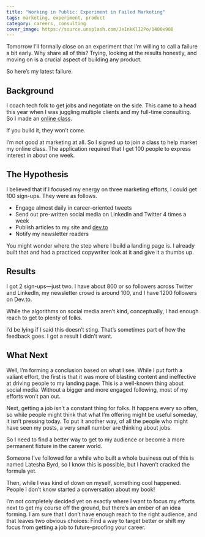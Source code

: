 ```yaml
---
title: "Working in Public: Experiment in Failed Marketing"
tags: marketing, experiment, product
category: careers, consulting
cover_image: https://source.unsplash.com/JeInkKlI2Po/1400x900
---
```

Tomorrow I’ll formally close on an experiment that I’m willing to call a failure a bit early. Why share all of this? Trying, looking at the results honestly, and moving on is a crucial aspect of building any product.

So here’s my latest failure.

## Background

I coach tech folk to get jobs and negotiate on the side. This came to a head this year when I was juggling multiple clients and my full-time consulting. So I made an [online class](https://ryanlatta.com/careers/land-the-job-online-class.html).

If you build it, they won’t come.

I’m not good at marketing at all. So I signed up to join a class to help market my online class. The application required that I get 100 people to express interest in about one week.

## The Hypothesis

I believed that if I focused my energy on three marketing efforts, I could get 100 sign-ups. They were as follows.

- Engage almost daily in career-oriented tweets
- Send out pre-written social media on LinkedIn and Twitter 4 times a week
- Publish articles to my site and [dev.to](https://dev.to)
- Notify my newsletter readers

You might wonder where the step where I build a landing page is. I already built that and had a practiced copywriter look at it and give it a thumbs up.

## Results

I got 2 sign-ups—just two. I have about 800 or so followers across Twitter and LinkedIn, my newsletter crowd is around 100, and I have 1200 followers on Dev.to.

While the algorithms on social media aren’t kind, conceptually, I had enough reach to get to plenty of folks.

I’d be lying if I said this doesn’t sting. That’s sometimes part of how the feedback goes. I got a result I didn’t want.

## What Next

Well, I’m forming a conclusion based on what I see. While I put forth a valiant effort, the first is that it was more of blasting content and ineffective at driving people to my landing page. This is a well-known thing about social media. Without a bigger and more engaged following, most of my efforts won’t pan out.

Next, getting a job isn’t a constant thing for folks. It happens every so often, so while people might think that what I’m offering might be useful someday, it isn’t pressing today. To put it another way, of all the people who might have seen my posts, a very small number are thinking about jobs.

So I need to find a better way to get to my audience or become a more permanent fixture in the career world.

Someone I’ve followed for a while who built a whole business out of this is named Latesha Byrd, so I know this is possible, but I haven’t cracked the formula yet.

Then, while I was kind of down on myself, something cool happened. People I don’t know started a conversation about my book!

I’m not completely decided yet on exactly where I want to focus my efforts next to get my course off the ground, but there’s an ember of an idea forming. I am sure that I don’t have enough reach to the right audience, and that leaves two obvious choices: Find a way to target better or shift my focus from getting a job to future-proofing your career.
